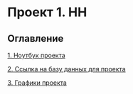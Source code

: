 # Проект 1. HH

## Оглавление

[1. Ноутбук проекта](https://github.com/Djlighter/Head_Hunter_project/blob/master/Project-1.ipynb)

[2. Ссылка на базу данных для проекта](https://disk.yandex.ru/d/3mYoIIa7xGnQXw)

[3. Графики проекта](https://github.com/Djlighter/Head_Hunter_project/tree/master/plotly)
